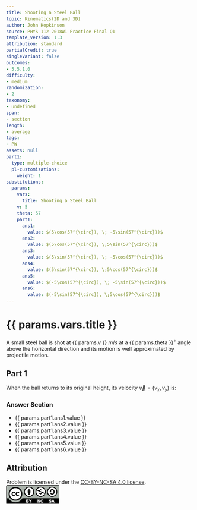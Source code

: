 ```yaml
---
title: Shooting a Steel Ball
topic: Kinematics(2D and 3D)
author: John Hopkinson
source: PHYS 112 2018W1 Practice Final Q1
template_version: 1.3
attribution: standard
partialCredit: true
singleVariant: false
outcomes:
- 5.5.1.0
difficulty:
- medium
randomization:
- 2
taxonomy:
- undefined
span:
- section
length:
- average
tags:
- PW
assets: null
part1:
  type: multiple-choice
  pl-customizations:
    weight: 1
substitutions:
  params:
    vars:
      title: Shooting a Steel Ball
    v: 5
    theta: 57
    part1:
      ans1:
        value: $(5\cos(57^{\circ}), \; -5\sin(57^{\circ}))$
      ans2:
        value: $(5\cos(57^{\circ}), \;5\sin(57^{\circ}))$
      ans3:
        value: $(5\sin(57^{\circ}), \; -5\cos(57^{\circ}))$
      ans4:
        value: $(5\sin(57^{\circ}), \;5\cos(57^{\circ}))$
      ans5:
        value: $(-5\cos(57^{\circ}), \; -5\sin(57^{\circ}))$
      ans6:
        value: $(-5\sin(57^{\circ}), \;5\cos(57^{\circ}))$
---
```

# {{ params.vars.title }}
A small steel ball is shot at {{ params.v }} $m/s$ at a {{ params.theta }}$^{\circ}$ angle above the horizontal direction and its motion is well approximated by projectile motion.

## Part 1

When the ball returns to its original height, its velocity $\overrightarrow{v} = (v_x, v_y)$ is:

### Answer Section

- {{ params.part1.ans1.value }}
- {{ params.part1.ans2.value }}
- {{ params.part1.ans3.value }}
- {{ params.part1.ans4.value }}
- {{ params.part1.ans5.value }}
- {{ params.part1.ans6.value }}

## Attribution

Problem is licensed under the [CC-BY-NC-SA 4.0 license](https://creativecommons.org/licenses/by-nc-sa/4.0/).<br> ![The Creative Commons 4.0 license requiring attribution-BY, non-commercial-NC, and share-alike-SA license.](https://raw.githubusercontent.com/firasm/bits/master/by-nc-sa.png)